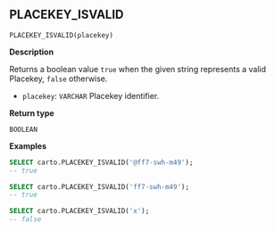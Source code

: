## PLACEKEY_ISVALID

```sql:signature
PLACEKEY_ISVALID(placekey)
```

**Description**

Returns a boolean value `true` when the given string represents a valid Placekey, `false` otherwise.

* `placekey`: `VARCHAR` Placekey identifier.

**Return type**

`BOOLEAN`

**Examples**

```sql
SELECT carto.PLACEKEY_ISVALID('@ff7-swh-m49');
-- true
```

```sql
SELECT carto.PLACEKEY_ISVALID('ff7-swh-m49');
-- true
```

```sql
SELECT carto.PLACEKEY_ISVALID('x');
-- false
```
